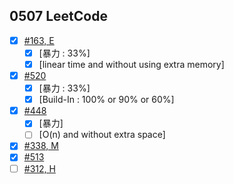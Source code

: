 ## 0507 LeetCode

- [x] [#163, E](https://leetcode.com/problems/single-number/#/description)
	- [x] [暴力 : 33%]
	- [x] [linear time and without using extra memory]
- [x] [#520](https://leetcode.com/problems/detect-capital/#/description)
	- [x] [暴力 : 33%]
	- [x] [Build-In : 100% or 90% or 60%]
- [x] [#448](https://leetcode.com/problems/find-all-numbers-disappeared-in-an-array/#/description)
	- [x] [暴力]
	- [ ] [O(n) and without extra space]
- [x] [#338, M](https://leetcode.com/problems/counting-bits/#/description)
- [x] [#513](https://leetcode.com/problems/find-bottom-left-tree-value/#/description)
- [ ] [#312, H](https://leetcode.com/problems/burst-balloons/#/description)